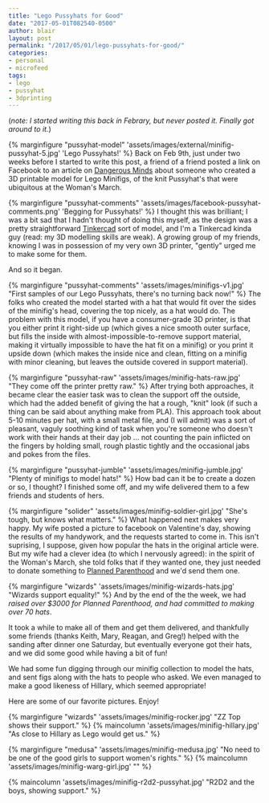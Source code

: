 ```yaml
---
title: "Lego Pussyhats for Good" 
date: "2017-05-01T082540-0500" 
author: blair
layout: post
permalink: "/2017/05/01/lego-pussyhats-for-good/"
categories:
- personal
- microfeed
tags:
- lego
- pussyhat
- 3dprinting
---
```


(_note: I started writing this back in Febrary, but never posted it. Finally got around to it._)

{% marginfigure "pussyhat-model" 'assets/images/external/minifig-pussyhat-5.jpg' 'Lego Pussyhats!' %} 
Back on Feb 9th, just under two weeks before I started to write this post, a friend of a friend posted a link on Facebook to an article on [Dangerous Minds](http://dangerousminds.net/comments/complete_your_lego_womens_march_with_pink_pussyhats)
about someone who created a 3D printable model for Lego Minifigs, of the knit Pussyhat's that were ubiquitous at the Woman's March.

{% marginfigure "pussyhat-comments" 'assets/images/facebook-pussyhat-comments.png' 'Begging for Pussyhats!' %} 
I thought this was brilliant; I was a bit sad that I hadn't thought of doing this myself, as the design was a pretty straightforward [Tinkercad](https://tinkercad.com) sort of model, and I'm a Tinkercad kinda guy (read: my 3D modelling skills are weak). A growing group of my friends, knowing I was in possession of my very own 3D printer, "gently" urged me to make some for them.

And so it began.

{% marginfigure "pussyhat-comments" 'assets/images/minifigs-v1.jpg' "First samples of our Lego Pussyhats, there's no turning back now!" %} 
The folks who created the model started with a hat that would fit over the sides of the minifig's head, covering the top nicely, as a hat would do.  The problem with this model, if you have a consumer-grade 3D printer, is that you either print it right-side up (which gives a nice smooth outer surface, but fills the inside with almost-impossible-to-remove support material, making it virtually impossible to have the hat fit on a minifig) or you print it upside down (which makes the inside nice and clean, fitting on a minifig with minor cleaning, but leaves the outside covered in support material).  

{% marginfigure "pussyhat-raw" 'assets/images/minifig-hats-raw.jpg' "They come off the printer pretty raw." %} 
After trying both approaches, it became clear the easier task was to clean the support off the outside, which had the added benefit of giving the hat a rough, "knit" look (if such a thing can be said about anything make from PLA).  This approach took about 5-10 minutes per hat, with a small metal file, and (I will admit) was a sort of pleasant, vaguly soothing kind of task when you're someone who doesn't work with their hands at their day job ... not counting the pain inflicted on the fingers by holding small, rough plastic tightly and the occasional jabs and pokes from the files. 

{% marginfigure "pussyhat-jumble" 'assets/images/minifig-jumble.jpg' "Plenty of minifigs to model hats!" %} 
How bad can it be to create a dozen or so, I thought? I finished some off, and my wife delivered them to a few friends and students of hers.
 
{% marginfigure "solider" 'assets/images/minifig-soldier-girl.jpg' "She's tough, but knows what matters." %} 
What happened next makes very happy.  My wife posted a picture to facebook on Valentine's day, showing the results of my handywork, and the requests started to come in. This isn't suprising, I suppose, given how popular the hats in the original article were. But my wife had a clever idea (to which I nervously agreed): in the spirit of the Woman's March, she told folks that if they wanted one, they just needed to donate something to [Planned Parenthood](https://www.plannedparenthoodaction.org) and we'd send them one.  

{% marginfigure "wizards" 'assets/images/minifig-wizards-hats.jpg' "Wizards support equality!" %} 
And by the end of the the week, we had *raised over $3000 for Planned Parenthood, and had committed to making over 70 hats*.

It took a while to make all of them and get them delivered, and thankfully some friends (thanks Keith, Mary, Reagan, and Greg!) helped with the sanding after dinner one Saturday, but eventually everyone got their hats, and we did some good while having a bit of fun!

We had some fun digging through our minifig collection to model the hats, and sent figs along with the hats to people who asked.  We even managed to make a good likeness of Hillary, which seemed appropriate!

Here are some of our favorite pictures.  Enjoy!

{% marginfigure "wizards" 'assets/images/minifig-rocker.jpg' "ZZ Top shows their support." %}
{% maincolumn 'assets/images/minifig-hillary.jpg' "As close to Hillary as Lego would get us." %} 

{% marginfigure "medusa" 'assets/images/minifig-medusa.jpg' "No need to be one of the good girls to support women's rights." %}
{% maincolumn 'assets/images/minifig-warg-girl.jpg' "" %}

{% maincolumn 'assets/images/minifig-r2d2-pussyhat.jpg' "R2D2 and the boys, showing support." %}
